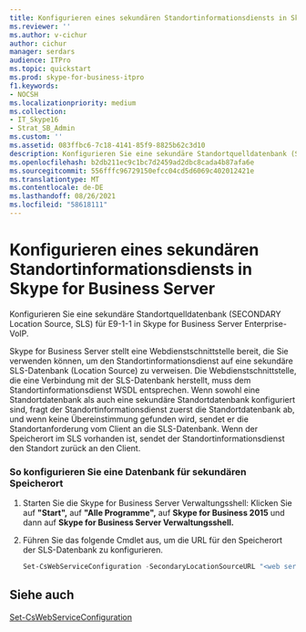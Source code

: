 ```yaml
---
title: Konfigurieren eines sekundären Standortinformationsdiensts in Skype for Business Server
ms.reviewer: ''
ms.author: v-cichur
author: cichur
manager: serdars
audience: ITPro
ms.topic: quickstart
ms.prod: skype-for-business-itpro
f1.keywords:
- NOCSH
ms.localizationpriority: medium
ms.collection:
- IT_Skype16
- Strat_SB_Admin
ms.custom: ''
ms.assetid: 083ffbc6-7c18-4141-85f9-8825b62c3d10
description: Konfigurieren Sie eine sekundäre Standortquelldatenbank (SECONDARY Location Source, SLS) für E9-1-1 in Skype for Business Server Enterprise-VoIP.
ms.openlocfilehash: b2db211ec9c1bc7d2459ad2dbc8cada4b87afa6e
ms.sourcegitcommit: 556fffc96729150efcc04cd5d6069c402012421e
ms.translationtype: MT
ms.contentlocale: de-DE
ms.lasthandoff: 08/26/2021
ms.locfileid: "58618111"
---
```

# <a name="configure-a-secondary-location-information-service-in-skype-for-business-server"></a>Konfigurieren eines sekundären Standortinformationsdiensts in Skype for Business Server
 
Konfigurieren Sie eine sekundäre Standortquelldatenbank (SECONDARY Location Source, SLS) für E9-1-1 in Skype for Business Server Enterprise-VoIP. 
  
Skype for Business Server stellt eine Webdienstschnittstelle bereit, die Sie verwenden können, um den Standortinformationsdienst auf eine sekundäre SLS-Datenbank (Location Source) zu verweisen. Die Webdienstschnittstelle, die eine Verbindung mit der SLS-Datenbank herstellt, muss dem Standortinformationsdienst WSDL entsprechen. Wenn sowohl eine Standortdatenbank als auch eine sekundäre Standortdatenbank konfiguriert sind, fragt der Standortinformationsdienst zuerst die Standortdatenbank ab, und wenn keine Übereinstimmung gefunden wird, sendet er die Standortanforderung vom Client an die SLS-Datenbank. Wenn der Speicherort im SLS vorhanden ist, sendet der Standortinformationsdienst den Standort zurück an den Client. 
  
### <a name="to-configure-a-secondary-location-database"></a>So konfigurieren Sie eine Datenbank für sekundären Speicherort

1. Starten Sie die Skype for Business Server Verwaltungsshell: Klicken Sie auf **"Start",** auf **"Alle Programme",** auf **Skype for Business 2015** und dann auf **Skype for Business Server Verwaltungsshell.**
    
2. Führen Sie das folgende Cmdlet aus, um die URL für den Speicherort der SLS-Datenbank zu konfigurieren. 
    
   ```powershell
   Set-CsWebServiceConfiguration -SecondaryLocationSourceURL "<web service url>" 
   ```

## <a name="see-also"></a>Siehe auch

[Set-CsWebServiceConfiguration](/powershell/module/skype/set-cswebserviceconfiguration?view=skype-ps)